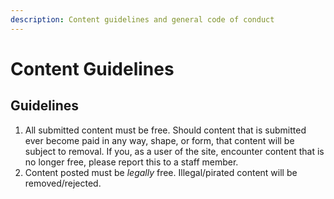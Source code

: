 ```yaml
---
description: Content guidelines and general code of conduct
---
```


# Content Guidelines

## Guidelines

1. All submitted content must be free. Should content that is submitted ever become paid in any way, shape, or form, that content will be subject to removal. If you, as a user of the site, encounter content that is no longer free, please report this to a staff member.
2. Content posted must be _legally_ free. Illegal/pirated content will be removed/rejected.


